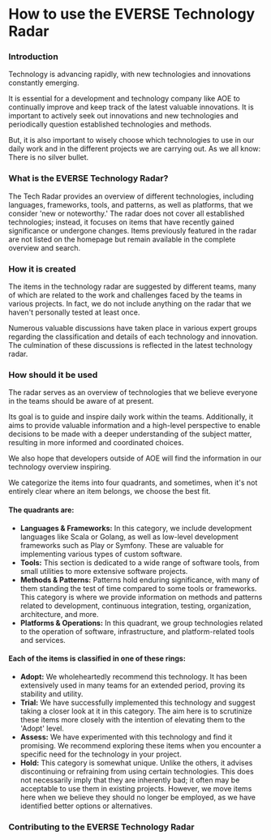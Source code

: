 # How to use the EVERSE Technology Radar

### Introduction

Technology is advancing rapidly, with new technologies and innovations constantly emerging.

It is essential for a development and technology company like AOE to continually improve and keep
track of the latest valuable innovations. It is important to actively seek out innovations and new
technologies and periodically question established technologies and methods.

But, it is also important to wisely choose which technologies to use in our daily work and in the
different projects we are carrying out. As we all know: There is no silver bullet.

### What is the EVERSE Technology Radar?

The Tech Radar provides an overview of different technologies, including languages, frameworks,
tools, and patterns, as well as platforms, that we consider 'new or noteworthy.' The radar does not
cover all established technologies; instead, it focuses on items that have recently gained
significance or undergone changes. Items previously featured in the radar are not listed on the
homepage but remain available in the complete overview and search.

### How it is created

The items in the technology radar are suggested by different teams, many of which are related to the
work and challenges faced by the teams in various projects. In fact, we do not include anything on
the radar that we haven't personally tested at least once.

Numerous valuable discussions have taken place in various expert groups regarding the classification
and details of each technology and innovation. The culmination of these discussions is reflected in
the latest technology radar.

### How should it be used

The radar serves as an overview of technologies that we believe everyone in the teams should be
aware of at present.

Its goal is to guide and inspire daily work within the teams. Additionally, it aims to provide
valuable information and a high-level perspective to enable decisions to be made with a deeper
understanding of the subject matter, resulting in more informed and coordinated choices.

We also hope that developers outside of AOE will find the information in our technology overview
inspiring.

We categorize the items into four quadrants, and sometimes, when it's not entirely clear where an
item belongs, we choose the best fit.

#### The quadrants are:

- **Languages & Frameworks:** In this category, we include development languages like Scala or
  Golang, as well as low-level development frameworks such as Play or Symfony. These are valuable
  for implementing various types of custom software.
- **Tools:** This section is dedicated to a wide range of software tools, from small utilities to
  more extensive software projects.
- **Methods & Patterns:** Patterns hold enduring significance, with many of them standing the test
  of time compared to some tools or frameworks. This category is where we provide information on
  methods and patterns related to development, continuous integration, testing, organization,
  architecture, and more.
- **Platforms & Operations:** In this quadrant, we group technologies related to the operation of
  software, infrastructure, and platform-related tools and services.

#### Each of the items is classified in one of these rings:

- **Adopt:** We wholeheartedly recommend this technology. It has been extensively used in many teams
  for an extended period, proving its stability and utility.
- **Trial:** We have successfully implemented this technology and suggest taking a closer look at it
  in this category. The aim here is to scrutinize these items more closely with the intention of
  elevating them to the 'Adopt' level.
- **Assess:** We have experimented with this technology and find it promising. We recommend
  exploring these items when you encounter a specific need for the technology in your project.
- **Hold:** This category is somewhat unique. Unlike the others, it advises discontinuing or
  refraining from using certain technologies. This does not necessarily imply that they are
  inherently bad; it often may be acceptable to use them in existing projects. However, we move
  items here when we believe they should no longer be employed, as we have identified better options
  or alternatives.

### Contributing to the EVERSE Technology Radar

